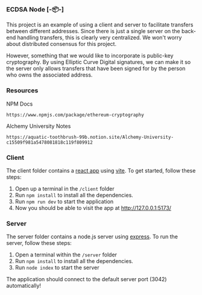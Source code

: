 ### ECDSA Node [-📦-]

This project is an example of using a client and server to facilitate transfers between different addresses. Since there is just a single server on the back-end handling transfers, this is clearly very centralized. We won't worry about distributed consensus for this project.

However, something that we would like to incorporate is public-key cryptography. By using Elliptic Curve Digital signatures, we can make it so the server only allows transfers that have been signed for by the person who owns the associated address.

### Resources

NPM Docs

```
https://www.npmjs.com/package/ethereum-cryptography
```

Alchemy University Notes

```
https://aquatic-toothbrush-99b.notion.site/Alchemy-University-c15509f981a5478081818c119f809912
```

### Client

The client folder contains a [react app](https://reactjs.org/) using [vite](https://vitejs.dev/). To get started, follow these steps:

1. Open up a terminal in the `/client` folder
2. Run `npm install` to install all the dependencies.
3. Run `npm run dev` to start the application
4. Now you should be able to visit the app at http://127.0.0.1:5173/

### Server

The server folder contains a node.js server using [express](https://expressjs.com/). To run the server, follow these steps:

1. Open a terminal within the `/server` folder
2. Run `npm install` to install all the dependencies.
3. Run `node index` to start the server

The application should connect to the default server port (3042) automatically!
